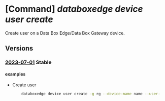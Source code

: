 # [Command] _databoxedge device user create_

Create user on a Data Box Edge/Data Box Gateway device.

## Versions

### [2023-07-01](/Resources/mgmt-plane/L3N1YnNjcmlwdGlvbnMve30vcmVzb3VyY2Vncm91cHMve30vcHJvdmlkZXJzL21pY3Jvc29mdC5kYXRhYm94ZWRnZS9kYXRhYm94ZWRnZWRldmljZXMve30vdXNlcnMve30=/2023-07-01.xml) **Stable**

<!-- mgmt-plane /subscriptions/{}/resourcegroups/{}/providers/microsoft.databoxedge/databoxedgedevices/{}/users/{} 2023-07-01 -->

#### examples

- Create user
    ```bash
        databoxedge device user create -g rg --device-name name --user-type Share -n username --encrypted-password "{value:xxx,encryptionCertThumbprint:xxx,encryptionAlgorithm:AES256}"
    ```
